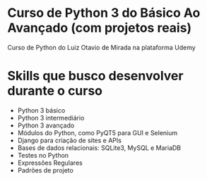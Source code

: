 # Curso de Python 3 do Básico Ao Avançado (com projetos reais)

Curso de Python do Luiz Otavio de Mirada na plataforma Udemy 

# Skills que busco desenvolver durante o curso
* Python 3 básico
* Python 3 intermediário
* Python 3 avançado
* Módulos do Python, como PyQT5 para GUI e Selenium
* Django para criação de sites e APIs
* Bases de dados relacionais: SQLite3, MySQL e MariaDB
* Testes no Python
* Expressões Regulares
* Padrões de projeto

